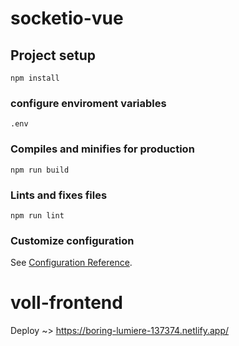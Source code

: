 # socketio-vue

## Project setup
```
npm install
```

### configure enviroment variables
```
.env
```

### Compiles and minifies for production
```
npm run build
```

### Lints and fixes files
```
npm run lint
```

### Customize configuration
See [Configuration Reference](https://cli.vuejs.org/config/).
# voll-frontend


Deploy ~> https://boring-lumiere-137374.netlify.app/
